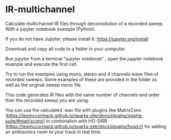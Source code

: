 # IR-multichannel
Calculate multichannel IR files through deconvolution of a recorded sweep. With a jupyter notebook example (Python).

If you do not have Jupyter, please install it: https://jupyter.org/install

Download and copy all code to a folder in your computer. 

Run jupyter from a terminal "jupyter notebook" , open the jupyter notebook example and execute the first cell. 

Try to run the examples using mono, stereo and 4 channels wave files of recorded sweeps. Some examples of these are provided in the folder as well as the original sweep mono file. 

This code generates IR files with the same number of channels and order than the recorded sweep you are using.

You can use the calculated .wav file with plugins like MatrixConv (https://leomccormack.github.io/sparta-site/docs/plugins/sparta-suite/#matrixconv) in combination with HO-SIRR (https://leomccormack.github.io/sparta-site/docs/plugins/hosirr/) for adding an ambisonics room to your track in real time. 
